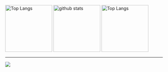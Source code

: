 <p>
  <img alt="Top Langs" height="150px" src="https://github-readme-stats.vercel.app/api/top-langs/?username=ootomonaiso&layout=compact&show_icons=true&theme=onedark" />
  <img alt="github stats" height="150px" src="https://github-readme-stats.vercel.app/api?username=ootomonaiso&theme=onedark&show_icons=ture" />
  <img alt="Top Langs" height="150px" src="http://github-profile-summary-cards.vercel.app/api/cards/most-commit-language?username=ootomonaiso&theme=onedark" />
</p>
<hr>

![](https://github-profile-trophy.vercel.app/?username=sikigasa&theme=onedark)
